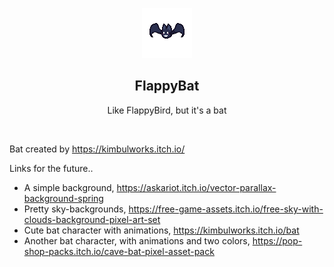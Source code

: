  <div align="center">
 
 <a href="Bat\Idle\Bat Idle.gif"><img src="Bat\Idle\Bat Idle.gif" border="0" alt="animated-bat-flying" /></a>
 </br>
## FlappyBat
 Like FlappyBird, but it's a bat

</div>
</br>

Bat created by https://kimbulworks.itch.io/


Links for the future..

- A simple background, https://askariot.itch.io/vector-parallax-background-spring
- Pretty sky-backgrounds, https://free-game-assets.itch.io/free-sky-with-clouds-background-pixel-art-set
- Cute bat character with animations, https://kimbulworks.itch.io/bat
- Another bat character, with animations and two colors, https://pop-shop-packs.itch.io/cave-bat-pixel-asset-pack